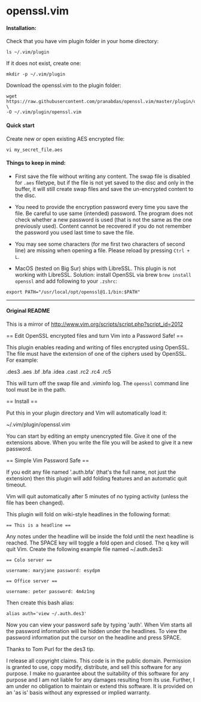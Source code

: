 # openssl.vim 

#### Installation: 
Check that you have vim plugin folder in your home directory: 
```
ls ~/.vim/plugin
```

If it does not exist, create one: 
```
mkdir -p ~/.vim/plugin
```

Download the openssl.vim to the plugin folder:
```
wget https://raw.githubusercontent.com/pranabdas/openssl.vim/master/plugin/openssl.vim \
-O ~/.vim/plugin/openssl.vim
```

#### Quick start 
Create new or open existing AES encrypted file: 
```
vi my_secret_file.aes
```

#### Things to keep in mind: 

- First save the file without writing any content. The swap file is disabled for
`.aes` filetype, but if the file is not yet saved to the disc and only in the 
buffer, it will still create swap files and save the un-encrypted content to the 
disc. 

- You need to provide the encryption password every time you save the file. Be
careful to use same (intended) password. The program does not check whether 
a new password is used (that is not the same as the one previously used). 
Content cannot be recovered if you do not remember the password you used last 
time to save the file. 

- You may see some characters (for me first two characters of second line) are 
missing when opening a file. Please reload by pressing `Ctrl + L`. 

- MacOS (tested on Big Sur) ships with LibreSSL. This plugin is not working with
LibreSSL. Solution: install OpenSSL via brew `brew install openssl` and add 
following to your `.zshrc`:
```
export PATH="/usr/local/opt/openssl@1.1/bin:$PATH"
```

***

#### Original README

This is a mirror of http://www.vim.org/scripts/script.php?script_id=2012

== Edit OpenSSL encrypted files and turn Vim into a Password Safe! ==

This plugin enables reading and writing of files encrypted using OpenSSL.
The file must have the extension of one of the ciphers used by OpenSSL. For
example:

   .des3 .aes .bf .bfa .idea .cast .rc2 .rc4 .rc5

This will turn off the swap file and .viminfo log. The `openssl` command
line tool must be in the path.

== Install ==

Put this in your plugin directory and Vim will automatically load it:

   ~/.vim/plugin/openssl.vim

You can start by editing an empty unencrypted file. Give it one of the
extensions above. When you write the file you will be asked to give it a new
password.

== Simple Vim Password Safe ==

If you edit any file named '.auth.bfa' (that's the full name, not just the
extension) then this plugin will add folding features and an automatic quit
timeout.

Vim will quit automatically after 5 minutes of no typing activity (unless
the file has been changed).

This plugin will fold on wiki-style headlines in the following format:

    == This is a headline ==

Any notes under the headline will be inside the fold until the next headline
is reached. The SPACE key will toggle a fold open and closed. The q key will
quit Vim. Create the following example file named ~/.auth.des3:

    == Colo server ==

    username: maryjane password: esydpm

    == Office server ==

    username: peter password: 4m4z1ng

Then create this bash alias:

    alias auth='view ~/.auth.des3'

Now you can view your password safe by typing 'auth'. When Vim starts all
the password information will be hidden under the headlines. To view the
password information put the cursor on the headline and press SPACE.

Thanks to Tom Purl for the des3 tip.

I release all copyright claims. This code is in the public domain.
Permission is granted to use, copy modify, distribute, and sell this
software for any purpose. I make no guarantee about the suitability of this
software for any purpose and I am not liable for any damages resulting from
its use. Further, I am under no obligation to maintain or extend this
software. It is provided on an 'as is' basis without any expressed or
implied warranty.

